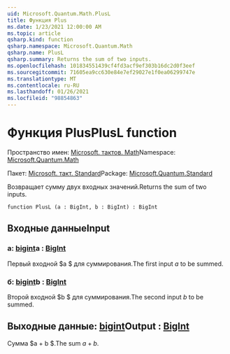 ```yaml
---
uid: Microsoft.Quantum.Math.PlusL
title: Функция Plus
ms.date: 1/23/2021 12:00:00 AM
ms.topic: article
qsharp.kind: function
qsharp.namespace: Microsoft.Quantum.Math
qsharp.name: PlusL
qsharp.summary: Returns the sum of two inputs.
ms.openlocfilehash: 101834551439cf4fd3acf9ef303b16dc2d0f3eef
ms.sourcegitcommit: 71605ea9cc630e84e7ef29027e1f0ea06299747e
ms.translationtype: MT
ms.contentlocale: ru-RU
ms.lasthandoff: 01/26/2021
ms.locfileid: "98854863"
---
```

# <a name="plusl-function"></a><span data-ttu-id="e4819-102">Функция Plus</span><span class="sxs-lookup"><span data-stu-id="e4819-102">PlusL function</span></span>

<span data-ttu-id="e4819-103">Пространство имен: [Microsoft. тактов. Math](xref:Microsoft.Quantum.Math)</span><span class="sxs-lookup"><span data-stu-id="e4819-103">Namespace: [Microsoft.Quantum.Math](xref:Microsoft.Quantum.Math)</span></span>

<span data-ttu-id="e4819-104">Пакет: [Microsoft. такт. Standard](https://nuget.org/packages/Microsoft.Quantum.Standard)</span><span class="sxs-lookup"><span data-stu-id="e4819-104">Package: [Microsoft.Quantum.Standard](https://nuget.org/packages/Microsoft.Quantum.Standard)</span></span>


<span data-ttu-id="e4819-105">Возвращает сумму двух входных значений.</span><span class="sxs-lookup"><span data-stu-id="e4819-105">Returns the sum of two inputs.</span></span>

```qsharp
function PlusL (a : BigInt, b : BigInt) : BigInt
```


## <a name="input"></a><span data-ttu-id="e4819-106">Входные данные</span><span class="sxs-lookup"><span data-stu-id="e4819-106">Input</span></span>

### <a name="a--bigint"></a><span data-ttu-id="e4819-107">a: [bigint](xref:microsoft.quantum.lang-ref.bigint)</span><span class="sxs-lookup"><span data-stu-id="e4819-107">a : [BigInt](xref:microsoft.quantum.lang-ref.bigint)</span></span>

<span data-ttu-id="e4819-108">Первый входной $a $ для суммирования.</span><span class="sxs-lookup"><span data-stu-id="e4819-108">The first input $a$ to be summed.</span></span>


### <a name="b--bigint"></a><span data-ttu-id="e4819-109">б: [bigint](xref:microsoft.quantum.lang-ref.bigint)</span><span class="sxs-lookup"><span data-stu-id="e4819-109">b : [BigInt](xref:microsoft.quantum.lang-ref.bigint)</span></span>

<span data-ttu-id="e4819-110">Второй входной $b $ для суммирования.</span><span class="sxs-lookup"><span data-stu-id="e4819-110">The second input $b$ to be summed.</span></span>



## <a name="output--bigint"></a><span data-ttu-id="e4819-111">Выходные данные: [bigint](xref:microsoft.quantum.lang-ref.bigint)</span><span class="sxs-lookup"><span data-stu-id="e4819-111">Output : [BigInt](xref:microsoft.quantum.lang-ref.bigint)</span></span>

<span data-ttu-id="e4819-112">Сумма $a + b $.</span><span class="sxs-lookup"><span data-stu-id="e4819-112">The sum $a + b$.</span></span>